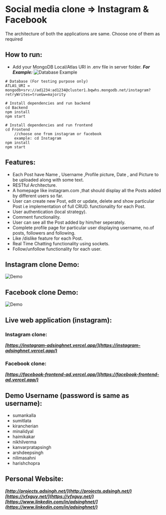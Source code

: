 # Social media clone => Instagram & Facebook
The architecture of both the applications are same.
Choose one of them as required


## How to run:
- Add your MongoDB Local/Atlas URI in .env file in server folder.
***For Example:***
![Database Example](database.png)

```
# Database (For testing purpose only)
ATLAS_URI = mongodb+srv://ad1234:ad1234@cluster1.bqwhs.mongodb.net/instagram?retryWrites=true&w=majority
```

```
# Install dependencies and run backend
cd Backend
npm install
npm start
```

```
# Install dependencies and run frontend
cd Frontend
    //choose one from instagram or facebook
    example: cd Instagram
npm install
npm start
```



## Features:

- Each Post have Name , Username ,Profile picture, Date , and Picture to be 
uploaded along with some text.
- RESTful Architecture.
- A homepage like instagram.com ,that should display all the Posts added 
by different users so far.
- User can create new Post, edit or update, delete and show particular Post
i.e implementation of full CRUD. functionality for each Post.
- User authentication (local strategy).
- Comment functionality.
- User can see all the Post added by him/her seperately.
- Complete profile page for particular user displaying username, no.of 
posts, followers and following.
- Like /dislike feature for each Post.
- Real Time Chatting functionality using sockets.
- Follow/unfollow functionality for each user.

## Instagram clone Demo:
![Demo](instaclone.gif)

## Facebook clone Demo:
![Demo](fbclone.gif)


## Live web application (instagram):
### Instagram clone:
***[https://instagram-adsinghnet.vercel.app/](https://instagram-adsinghnet.vercel.app/)***
### Facebook clone:
***[https://facebook-frontend-ad.vercel.app/](https://facebook-frontend-ad.vercel.app/)***
## Demo Username (password is same as username):
- sumankalla
- sumitlata
- kirancherian
- minalidyal
- haimikakar
- nikhilverma
- kanvarpratapsingh
- arshdeepsingh
- nilimasahni
- harishchopra

## Personal Website:
***[http://projects.adsingh.net/](http://projects.adsingh.net/)***
***[https://vfxguy.net/](https://vfxguy.net/)***
***[https://www.linkedin.com/in/adsinghnet/](https://www.linkedin.com/in/adsinghnet/)***
